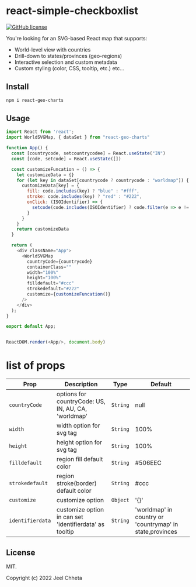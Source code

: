 # react-simple-checkboxlist

[![GitHub license](https://img.shields.io/badge/license-MIT-blue.svg?style=flat-square)](https://github.com/jeelchheta/react-simple-checkboxlist/blob/main/LICENSE)

You're looking for an SVG-based React map that supports:
- World-level view with countries
- Drill-down to states/provinces (geo-regions)
- Interactive selection and custom metadata
- Custom styling (color, CSS, tooltip, etc.) etc...


## Install

```sh
npm i react-geo-charts
```

## Usage

```javascript
import React from 'react';
import WorldSVGMap, { dataSet } from "react-geo-charts"

function App() {
  const [countrycode, setcountrycodee] = React.useState("IN")
  const [code, setcode] = React.useState([])

  const customizeFuncation = () => {
    let customizeData = {}
    for (let key in dataSet[countrycode ? countrycode : "worldmap"]) {
      customizeData[key] = {
        fill: code.includes(key) ? "blue" : "#fff",
        stroke: code.includes(key) ? "red" : "#222",
        onClick: (ISOIdentifier) => {
          setcode(code.includes(ISOIdentifier) ? code.filter(e => e != ISOIdentifier) : [...code, ISOIdentifier])
        }
      }
    }
    return customizeData
  }

  return (
    <div className="App">
      <WorldSVGMap
        countryCode={countrycode}
        containerClass=""
        width="100%"
        height="100%"
        filldefault="#ccc"
        strokedefault="#222"
        customize={customizeFuncation()}
      />
    </div>
  );
}

export default App;


ReactDOM.render(<App/>, document.body)
```

# list of props
| Prop              | Description                                                    | Type               | Default           |
| ----------------- | -------------------------------------------------------------- | ------------------ | ----------------- |
| `countryCode`         | options for countryCode: US, IN, AU, CA, 'worldmap'                                         | `String` | null                |
| `width`    |  width option for svg tag                                            | `String` | 100%              |
| `height`    |  height option for svg tag  | `String`                   | 100%
| `filldefault`     | region fill default color                                        | `String` | #506EEC           |
| `strokedefault`     | region stroke(border) default color              | `String` | #ccc           |
| `customize` | customize option                               | `Object` | '{}'   |     
| `identifierdata` | customize option in can set 'identifierdata' as tooltip                           | `String` | 'worldmap' in country or 'countrymap' in state,provinces  |     

## License

MIT.

Copyright (c) 2022 Jeel Chheta